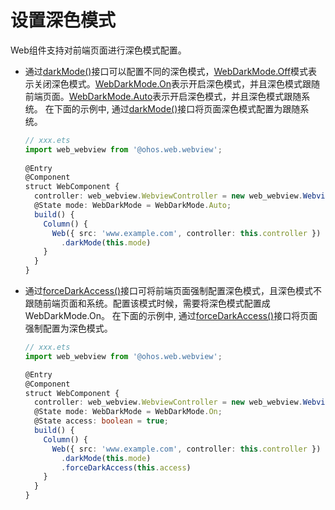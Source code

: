 # 设置深色模式


Web组件支持对前端页面进行深色模式配置。


- 通过[darkMode()](../reference/arkui-ts/ts-basic-components-web.md#darkmode9)接口可以配置不同的深色模式，[WebDarkMode.Off](../reference/arkui-ts/ts-basic-components-web.md#webdarkmode9枚举说明)模式表示关闭深色模式。[WebDarkMode.On](../reference/arkui-ts/ts-basic-components-web.md#webdarkmode9枚举说明)表示开启深色模式，并且深色模式跟随前端页面。[WebDarkMode.Auto](../reference/arkui-ts/ts-basic-components-web.md#webdarkmode9枚举说明)表示开启深色模式，并且深色模式跟随系统。
    在下面的示例中, 通过[darkMode()](../reference/arkui-ts/ts-basic-components-web.md#darkmode9)接口将页面深色模式配置为跟随系统。

    ```ts
    // xxx.ets
    import web_webview from '@ohos.web.webview';
      
    @Entry
    @Component
    struct WebComponent {
      controller: web_webview.WebviewController = new web_webview.WebviewController();
      @State mode: WebDarkMode = WebDarkMode.Auto;
      build() {
        Column() {
          Web({ src: 'www.example.com', controller: this.controller })
            .darkMode(this.mode)
        }
      }
    }
    ```


- 通过[forceDarkAccess()](../reference/arkui-ts/ts-basic-components-web.md#forcedarkaccess9)接口可将前端页面强制配置深色模式，且深色模式不跟随前端页面和系统。配置该模式时候，需要将深色模式配置成WebDarkMode.On。
    在下面的示例中, 通过[forceDarkAccess()](../reference/arkui-ts/ts-basic-components-web.md#forcedarkaccess9)接口将页面强制配置为深色模式。

    ```ts
    // xxx.ets
    import web_webview from '@ohos.web.webview';

    @Entry		
    @Component
    struct WebComponent {
      controller: web_webview.WebviewController = new web_webview.WebviewController();
      @State mode: WebDarkMode = WebDarkMode.On;
      @State access: boolean = true;
      build() {
        Column() {
          Web({ src: 'www.example.com', controller: this.controller })
            .darkMode(this.mode)
            .forceDarkAccess(this.access)
        }
      }
    }
    ```
